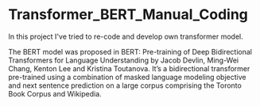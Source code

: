 # Transformer_BERT_Manual_Coding
In this project I've tried to re-code and develop own transformer model.

The BERT model was proposed in BERT: 
Pre-training of Deep Bidirectional Transformers for Language Understanding by Jacob Devlin, Ming-Wei Chang, Kenton Lee and Kristina Toutanova. 
It’s a bidirectional transformer pre-trained using a combination of masked language modeling objective and next sentence prediction on a large corpus comprising the Toronto Book Corpus and Wikipedia.
